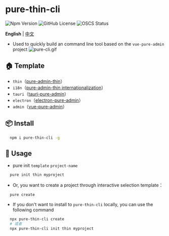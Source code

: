 # pure-thin-cli

![Npm Version](https://img.shields.io/npm/v/pure-thin-cli)
![GitHub License](https://img.shields.io/github/license/Ten-K/pure-thin-cli)
![OSCS Status](https://www.oscs1024.com/platform/badge/Ten-K/pure-thin-cli.svg?size=small)

**English** | [中文](./README.md)

- Used to quickly build an command line tool based on the `vue-pure-admin` project
  ![pure-cli.gif](https://i.imgtg.com/2023/03/01/Vge2F.gif)

## 🏠 Template

- `thin`（[pure-admin-thin](https://github.com/xiaoxian521/pure-admin-thin)）
- `i18n`（[pure-admin-thin internationalization](https://github.com/xiaoxian521/pure-admin-thin/tree/i18n)）
- `tauri`（[tauri-pure-admin](https://github.com/xiaoxian521/tauri-pure-admin)）
- `electron`（[electron-pure-admin](https://gitee.com/yiming_chang/electron-pure-admin)）
- `admin`（[vue-pure-admin](https://github.com/xiaoxian521/vue-pure-admin)）

## 📦 Install

```bash
  npm i pure-thin-cli -g
```

## 🚗 Usage

- pure init `template` `project-name`

```bash
  pure init thin myproject
```

- Or, you want to create a project through interactive selection template：

```bash
  pure create
```

- If you don't want to install to `pure-thin-cli` locally, you can use the following command

```bash
  npx pure-thin-cli create
  # 或者
  npx pure-thin-cli init thin myproject
```
